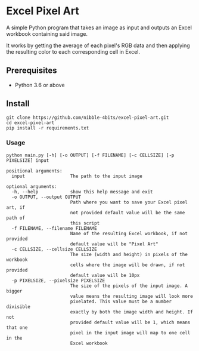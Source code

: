 # Excel Pixel Art
A simple Python program that takes an image as input and outputs an Excel workbook containing said image.

It works by getting the average of each pixel's RGB data and then applying the resulting color to each corresponding cell in Excel.

## Prerequisites
* Python 3.6 or above

## Install
```shell
git clone https://github.com/nibble-4bits/excel-pixel-art.git
cd excel-pixel-art
pip install -r requirements.txt
```

### Usage
```shell
python main.py [-h] [-o OUTPUT] [-f FILENAME] [-c CELLSIZE] [-p PIXELSIZE] input

positional arguments:
  input                 The path to the input image

optional arguments:
  -h, --help            show this help message and exit
  -o OUTPUT, --output OUTPUT
                        Path where you want to save your Excel pixel art, if
                        not provided default value will be the same path of
                        this script
  -f FILENAME, --filename FILENAME
                        Name of the resulting Excel workbook, if not provided
                        default value will be "Pixel Art"
  -c CELLSIZE, --cellsize CELLSIZE
                        The size (width and height) in pixels of the workbook
                        cells where the image will be drawn, if not provided
                        default value will be 10px
  -p PIXELSIZE, --pixelsize PIXELSIZE
                        The size of the pixels of the input image. A bigger
                        value means the resulting image will look more
                        pixelated. This value must be a number divisible
                        exactly by both the image width and height. If not
                        provided default value will be 1, which means that one
                        pixel in the input image will map to one cell in the
                        Excel workbook
```
